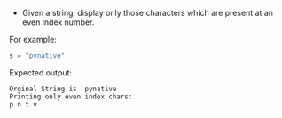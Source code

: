 * Given a string, display only those characters which are present at an even index number.

For example: 

```py
s = "pynative"
```

Expected output:

```output
Orginal String is  pynative
Printing only even index chars:
p n t v
```